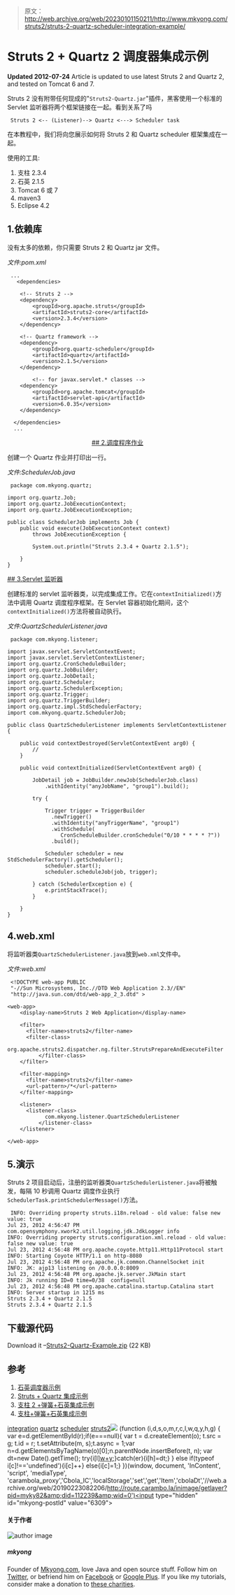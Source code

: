 > 原文：<http://web.archive.org/web/20230101150211/http://www.mkyong.com/struts2/struts-2-quartz-scheduler-integration-example/>

# Struts 2 + Quartz 2 调度器集成示例

**Updated 2012-07-24**
Article is updated to use latest Struts 2 and Quartz 2, and tested on Tomcat 6 and 7.

Struts 2 没有附带任何现成的"`Struts2-Quartz.jar`"插件，黑客使用一个标准的 Servlet 监听器将两个框架链接在一起。看到关系了吗

```
 Struts 2 <-- (Listener)--> Quartz <---> Scheduler task 
```

在本教程中，我们将向您展示如何将 Struts 2 和 Quartz scheduler 框架集成在一起。

使用的工具:

1.  支柱 2.3.4
2.  石英 2.1.5
3.  Tomcat 6 或 7
4.  maven3
5.  Eclipse 4.2

## 1.依赖库

没有太多的依赖，你只需要 Struts 2 和 Quartz jar 文件。

*文件:pom.xml*

```
 ...
   <dependencies>

	<!-- Struts 2 -->
	<dependency>
		<groupId>org.apache.struts</groupId>
		<artifactId>struts2-core</artifactId>
		<version>2.3.4</version>
	</dependency>

	<!-- Quartz framework -->
	<dependency>
		<groupId>org.quartz-scheduler</groupId>
		<artifactId>quartz</artifactId>
		<version>2.1.5</version>
	</dependency>

        <!-- for javax.servlet.* classes -->
	<dependency>
		<groupId>org.apache.tomcat</groupId>
		<artifactId>servlet-api</artifactId>
		<version>6.0.35</version>
	</dependency>

  </dependencies> 
  ... 
```

 <ins class="adsbygoogle" style="display:block; text-align:center;" data-ad-format="fluid" data-ad-layout="in-article" data-ad-client="ca-pub-2836379775501347" data-ad-slot="6894224149">## 2.调度程序作业

创建一个 Quartz 作业并打印出一行。

*文件:SchedulerJob.java*

```
 package com.mkyong.quartz;

import org.quartz.Job;
import org.quartz.JobExecutionContext;
import org.quartz.JobExecutionException;

public class SchedulerJob implements Job {
	public void execute(JobExecutionContext context)
		throws JobExecutionException {

		System.out.println("Struts 2.3.4 + Quartz 2.1.5");

	}
} 
```

 <ins class="adsbygoogle" style="display:block" data-ad-client="ca-pub-2836379775501347" data-ad-slot="8821506761" data-ad-format="auto" data-ad-region="mkyongregion">## 3.Servlet 监听器

创建标准的 servlet 监听器类，以完成集成工作。它在`contextInitialized()`方法中调用 Quartz 调度程序框架。在 Servlet 容器初始化期间，这个`contextInitialized()`方法将被自动执行。

*文件:QuartzSchedulerListener.java*

```
 package com.mkyong.listener;

import javax.servlet.ServletContextEvent;
import javax.servlet.ServletContextListener;
import org.quartz.CronScheduleBuilder;
import org.quartz.JobBuilder;
import org.quartz.JobDetail;
import org.quartz.Scheduler;
import org.quartz.SchedulerException;
import org.quartz.Trigger;
import org.quartz.TriggerBuilder;
import org.quartz.impl.StdSchedulerFactory;
import com.mkyong.quartz.SchedulerJob;

public class QuartzSchedulerListener implements ServletContextListener {

	public void contextDestroyed(ServletContextEvent arg0) {
		//
	}

	public void contextInitialized(ServletContextEvent arg0) {

		JobDetail job = JobBuilder.newJob(SchedulerJob.class)
			.withIdentity("anyJobName", "group1").build();

		try {

			Trigger trigger = TriggerBuilder
			  .newTrigger()
			  .withIdentity("anyTriggerName", "group1")
			  .withSchedule(
			     CronScheduleBuilder.cronSchedule("0/10 * * * * ?"))
			  .build();

			Scheduler scheduler = new StdSchedulerFactory().getScheduler();
			scheduler.start();
			scheduler.scheduleJob(job, trigger);

		} catch (SchedulerException e) {
			e.printStackTrace();
		}

	}
} 
```

## 4.web.xml

将监听器类`QuartzSchedulerListener.java`放到`web.xml`文件中。

*文件:web.xml*

```
 <!DOCTYPE web-app PUBLIC
 "-//Sun Microsystems, Inc.//DTD Web Application 2.3//EN"
 "http://java.sun.com/dtd/web-app_2_3.dtd" >

<web-app>
	<display-name>Struts 2 Web Application</display-name>

	<filter>
	  <filter-name>struts2</filter-name>
	  <filter-class>
            org.apache.struts2.dispatcher.ng.filter.StrutsPrepareAndExecuteFilter
          </filter-class>
	</filter>

	<filter-mapping>
	  <filter-name>struts2</filter-name>
	  <url-pattern>/*</url-pattern>
	</filter-mapping>

	<listener>
	  <listener-class>
            com.mkyong.listener.QuartzSchedulerListener
          </listener-class>
	</listener>

</web-app> 
```

## 5.演示

Struts 2 项目启动后，注册的监听器类`QuartzSchedulerListener.java`将被触发，每隔 10 秒调用 Quartz 调度作业执行`SchedulerTask.printSchedulerMessage()`方法。

```
 INFO: Overriding property struts.i18n.reload - old value: false new value: true
Jul 23, 2012 4:56:47 PM com.opensymphony.xwork2.util.logging.jdk.JdkLogger info
INFO: Overriding property struts.configuration.xml.reload - old value: false new value: true
Jul 23, 2012 4:56:48 PM org.apache.coyote.http11.Http11Protocol start
INFO: Starting Coyote HTTP/1.1 on http-8080
Jul 23, 2012 4:56:48 PM org.apache.jk.common.ChannelSocket init
INFO: JK: ajp13 listening on /0.0.0.0:8009
Jul 23, 2012 4:56:48 PM org.apache.jk.server.JkMain start
INFO: Jk running ID=0 time=0/38  config=null
Jul 23, 2012 4:56:48 PM org.apache.catalina.startup.Catalina start
INFO: Server startup in 1215 ms
Struts 2.3.4 + Quartz 2.1.5
Struts 2.3.4 + Quartz 2.1.5 
```

## 下载源代码

Download it –[Struts2-Quartz-Example.zip](http://web.archive.org/web/20190223082206/http://www.mkyong.com/wp-content/uploads/2010/07/Struts2-Quartz-Example.zip) (22 KB)

## 参考

1.  [石英调度器示例](http://web.archive.org/web/20190223082206/http://www.mkyong.com/java/quartz-scheduler-example/)
2.  [Struts + Quartz 集成示例](http://web.archive.org/web/20190223082206/http://www.mkyong.com/struts/struts-quartz-scheduler-integration-example/)
3.  [支柱 2 +弹簧+石英集成示例](http://web.archive.org/web/20190223082206/http://www.mkyong.com/struts2/struts-2-spring-quartz-scheduler-integration-example/)
4.  [支柱+弹簧+石英集成示例](http://web.archive.org/web/20190223082206/http://www.mkyong.com/struts/struts-spring-quartz-scheduler-integration-example/)

[integration](http://web.archive.org/web/20190223082206/http://www.mkyong.com/tag/integration/) [quartz](http://web.archive.org/web/20190223082206/http://www.mkyong.com/tag/quartz/) [scheduler](http://web.archive.org/web/20190223082206/http://www.mkyong.com/tag/scheduler/) [struts2](http://web.archive.org/web/20190223082206/http://www.mkyong.com/tag/struts2/)</ins></ins>![](img/207b883347fc8abef2e6cb70761e82de.png) (function (i,d,s,o,m,r,c,l,w,q,y,h,g) { var e=d.getElementById(r);if(e===null){ var t = d.createElement(o); t.src = g; t.id = r; t.setAttribute(m, s);t.async = 1;var n=d.getElementsByTagName(o)[0];n.parentNode.insertBefore(t, n); var dt=new Date().getTime(); try{i[l][w+y](h,i[l][q+y](h)+'&amp;'+dt);}catch(er){i[h]=dt;} } else if(typeof i[c]!=='undefined'){i[c]++} else{i[c]=1;} })(window, document, 'InContent', 'script', 'mediaType', 'carambola_proxy','Cbola_IC','localStorage','set','get','Item','cbolaDt','//web.archive.org/web/20190223082206/http://route.carambo.la/inimage/getlayer?pid=myky82&amp;did=112239&amp;wid=0')<input type="hidden" id="mkyong-postId" value="6309">

#### 关于作者

![author image](img/e26b9e2e26576c75cc5f8dd6ad662044.png)

##### mkyong

Founder of [Mkyong.com](http://web.archive.org/web/20190223082206/http://mkyong.com/), love Java and open source stuff. Follow him on [Twitter](http://web.archive.org/web/20190223082206/https://twitter.com/mkyong), or befriend him on [Facebook](http://web.archive.org/web/20190223082206/http://www.facebook.com/java.tutorial) or [Google Plus](http://web.archive.org/web/20190223082206/https://plus.google.com/110948163568945735692?rel=author). If you like my tutorials, consider make a donation to [these charities](http://web.archive.org/web/20190223082206/http://www.mkyong.com/blog/donate-to-charity/).
